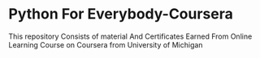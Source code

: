 # Python For Everybody-Coursera
 This repository Consists of material And Certificates Earned From Online Learning Course on Coursera from University of Michigan
